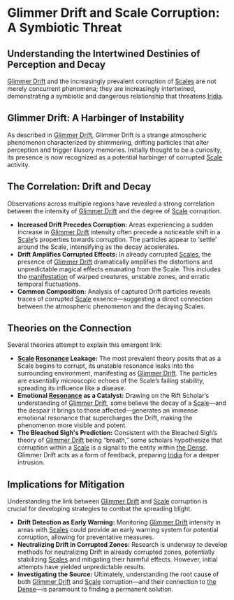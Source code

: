 # Glimmer Drift and Scale Corruption: A Symbiotic Threat

## Understanding the Intertwined Destinies of Perception and Decay

[Glimmer Drift](/structure/mechanic/glimmer-drift.md) and the increasingly prevalent corruption of [Scales](/geography/landmark/scale.md) are not merely concurrent phenomena; they are increasingly intertwined, demonstrating a symbiotic and dangerous relationship that threatens [Iridia](/geography/cosmology/iridia.md).

## Glimmer Drift: A Harbinger of Instability

As described in [Glimmer Drift](/structure/mechanic/glimmer-drift.md), Glimmer Drift is a strange atmospheric phenomenon characterized by shimmering, drifting particles that alter perception and trigger illusory memories.  Initially thought to be a curiosity, its presence is now recognized as a potential harbinger of corrupted [Scale](/geography/landmark/scale.md) activity.

## The Correlation: Drift and Decay

Observations across multiple regions have revealed a strong correlation between the intensity of [Glimmer Drift](/structure/mechanic/glimmer-drift.md) and the degree of [Scale](/geography/landmark/scale.md) corruption.

*   **Increased Drift Precedes Corruption:** Areas experiencing a sudden increase in [Glimmer Drift](/structure/mechanic/glimmer-drift.md) intensity often precede a noticeable shift in a [Scale](/geography/landmark/scale.md)’s properties towards corruption. The particles appear to ‘settle’ around the Scale, intensifying as the decay accelerates.
*   **Drift Amplifies Corrupted Effects:** In already corrupted [Scales](/geography/landmark/scale.md), the presence of [Glimmer Drift](/structure/mechanic/glimmer-drift.md) dramatically amplifies the distortions and unpredictable magical effects emanating from the Scale. This includes the [manifestation](/structure/chronological/event/manifestation.md) of warped creatures, unstable zones, and erratic temporal fluctuations.
*   **Common Composition:** Analysis of captured Drift particles reveals traces of corrupted [Scale](/geography/landmark/scale.md) essence—suggesting a direct connection between the atmospheric phenomenon and the decaying Scales.

## Theories on the Connection

Several theories attempt to explain this emergent link:

*   **[Scale](/geography/landmark/scale.md) [Resonance](/structure/mechanic/resonance.md) Leakage:**  The most prevalent theory posits that as a Scale begins to corrupt, its unstable resonance leaks into the surrounding environment, manifesting as [Glimmer Drift](/structure/mechanic/glimmer-drift.md).  The particles are essentially microscopic echoes of the Scale’s failing stability, spreading its influence like a disease.
*   **Emotional [Resonance](/structure/mechanic/resonance.md) as a Catalyst:** Drawing on the Rift Scholar’s understanding of [Glimmer Drift](/structure/mechanic/glimmer-drift.md), some believe the decay of a [Scale](/geography/landmark/scale.md)—and the despair it brings to those affected—generates an immense emotional resonance that supercharges the Drift, making the phenomenon more visible and potent.
*   **The Bleached Sigh's Prediction:** Consistent with the Bleached Sigh’s theory of [Glimmer Drift](/structure/mechanic/glimmer-drift.md) being “breath,” some scholars hypothesize that corruption within a [Scale](/geography/landmark/scale.md) is a signal to the entity within [the Dense](/geography/cosmology/plane-of-existance/the-dense.md).  Glimmer Drift acts as a form of feedback, preparing [Iridia](/geography/cosmology/iridia.md) for a deeper intrusion.

## Implications for Mitigation

Understanding the link between [Glimmer Drift](/structure/mechanic/glimmer-drift.md) and [Scale](/geography/landmark/scale.md) corruption is crucial for developing strategies to combat the spreading blight.

*   **Drift Detection as Early Warning:**  Monitoring [Glimmer Drift](/structure/mechanic/glimmer-drift.md) intensity in areas with [Scales](/geography/landmark/scale.md) could provide an early warning system for potential corruption, allowing for preventative measures.
*   **Neutralizing Drift in Corrupted Zones:**  Research is underway to develop methods for neutralizing Drift in already corrupted zones, potentially stabilizing [Scales](/geography/landmark/scale.md) and mitigating their harmful effects. However, initial attempts have yielded unpredictable results.
*   **Investigating the Source:** Ultimately, understanding the root cause of both [Glimmer Drift](/structure/mechanic/glimmer-drift.md) and [Scale](/geography/landmark/scale.md) corruption—and their connection to [the Dense](/geography/cosmology/plane-of-existance/the-dense.)—is paramount to finding a permanent solution.

